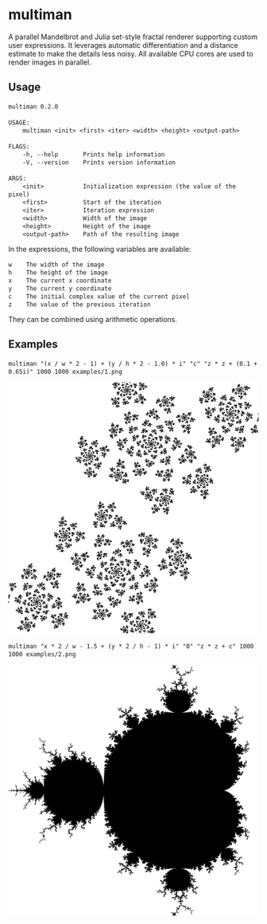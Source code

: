 # multiman
A parallel Mandelbrot and Julia set-style fractal renderer supporting custom user expressions.
It leverages automatic differentiation and a distance estimate to make the details less noisy.
All available CPU cores are used to render images in parallel.

## Usage
```
multiman 0.2.0

USAGE:
    multiman <init> <first> <iter> <width> <height> <output-path>

FLAGS:
    -h, --help       Prints help information
    -V, --version    Prints version information

ARGS:
    <init>           Initialization expression (the value of the pixel)
    <first>          Start of the iteration
    <iter>           Iteration expression
    <width>          Width of the image
    <height>         Height of the image
    <output-path>    Path of the resulting image
```

In the expressions, the following variables are available:
```
w    The width of the image
h    The height of the image
x    The current x coordinate
y    The current y coordinate
c    The initial complex value of the current pixel
z    The value of the previous iteration
```
They can be combined using arithmetic operations.

## Examples
```
multiman "(x / w * 2 - 1) + (y / h * 2 - 1.0) * i" "c" "z * z + (0.1 + 0.65i)" 1000 1000 examples/1.png
```
![1](examples/1.png)

```
multiman "x * 2 / w - 1.5 + (y * 2 / h - 1) * i" "0" "z * z + c" 1000 1000 examples/2.png
```
![2](examples/2.png)
